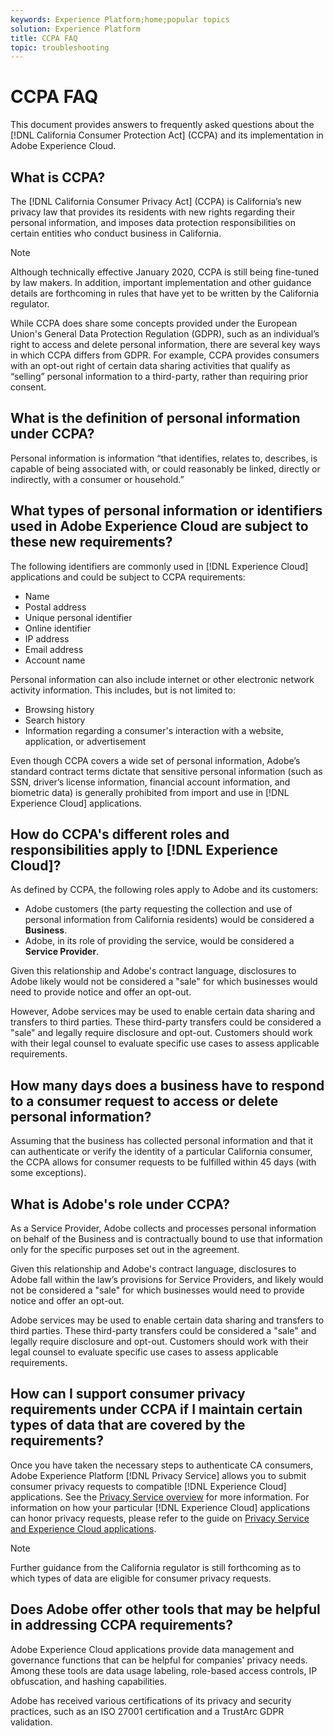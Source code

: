 ```yaml
---
keywords: Experience Platform;home;popular topics
solution: Experience Platform
title: CCPA FAQ
topic: troubleshooting
---
```


# CCPA FAQ

This document provides answers to frequently asked questions about the [!DNL California Consumer Protection Act] (CCPA) and its implementation in Adobe Experience Cloud.

## What is CCPA?

The [!DNL California Consumer Privacy Act] (CCPA) is California’s new privacy law that provides its residents with new rights regarding their personal information, and imposes data protection responsibilities on certain entities who conduct business in California.

>[!NOTE]
>
>Although technically effective January 2020, CCPA is still being fine-tuned by law makers. In addition, important implementation and other guidance details are forthcoming in rules that have yet to be written by the California regulator.   

While CCPA does share some concepts provided under the European Union's General Data Protection Regulation (GDPR), such as an individual’s right to access and delete personal information, there are several key ways in which CCPA differs from GDPR. For example, CCPA provides consumers with an opt-out right of certain data sharing activities that qualify as “selling” personal information to a third-party, rather than requiring prior consent.      

## What is the definition of personal information under CCPA?

Personal information is information “that identifies, relates to, describes, is capable of being associated with, or could reasonably be linked, directly or indirectly, with a consumer or household.”  

## What types of personal information or identifiers used in Adobe Experience Cloud are subject to these new requirements?

The following identifiers are commonly used in [!DNL Experience Cloud] applications and could be subject to CCPA requirements:

- Name
- Postal address
- Unique personal identifier
- Online identifier
- IP address
- Email address
- Account name

Personal information can also include internet or other electronic network activity information. This includes, but is not limited to:

- Browsing history
- Search history
- Information regarding a consumer's interaction with a website, application, or advertisement

Even though CCPA covers a wide set of personal information, Adobe’s standard contract terms dictate that sensitive personal information (such as SSN, driver’s license information, financial account information, and biometric data) is generally prohibited from import and use in [!DNL Experience Cloud] applications.  

## How do CCPA's different roles and responsibilities apply to [!DNL Experience Cloud]?

As defined by CCPA, the following roles apply to Adobe and its customers:

- Adobe customers (the party requesting the collection and use of personal information from California residents) would be considered a **Business**.  
- Adobe, in its role of providing the service, would be considered a **Service Provider**.    

Given this relationship and Adobe's contract language, disclosures to Adobe likely would not be considered a "sale" for which businesses would need to provide notice and offer an opt-out.  

However, Adobe services may be used to enable certain data sharing and transfers to third parties. These third-party transfers could be considered a "sale" and legally require disclosure and opt-out.  Customers should work with their legal counsel to evaluate specific use cases to assess applicable requirements.

## How many days does a business have to respond to a consumer request to access or delete personal information?

Assuming that the business has collected personal information and that it can authenticate or verify the identity of a particular California consumer, the CCPA allows for consumer requests to be fulfilled within 45 days (with some exceptions).   

## What is Adobe's role under CCPA?

As a Service Provider, Adobe collects and processes personal information on behalf of the Business and is contractually bound to use that information only for the specific purposes set out in the agreement.  

Given this relationship and Adobe's contract language, disclosures to Adobe fall within the law’s provisions for Service Providers, and likely would not be considered a "sale" for which businesses would need to provide notice and offer an opt-out.  

Adobe services may be used to enable certain data sharing and transfers to third parties. These third-party transfers could be considered a "sale" and legally require disclosure and opt-out.  Customers should work with their legal counsel to evaluate specific use cases to assess applicable requirements.

## How can I support consumer privacy requirements under CCPA if I maintain certain types of data that are covered by the requirements?

Once you have taken the necessary steps to authenticate CA consumers, Adobe Experience Platform [!DNL Privacy Service] allows you to submit consumer privacy requests to compatible [!DNL Experience Cloud] applications. See the [Privacy Service overview](../home.md) for more information. For information on how your particular [!DNL Experience Cloud] applications can honor privacy requests, please refer to the guide on [Privacy Service and Experience Cloud applications](../experience-cloud-apps.md).

>[!NOTE]
>
>Further guidance from the California regulator is still forthcoming as to which types of data are eligible for consumer privacy requests.

## Does Adobe offer other tools that may be helpful in addressing CCPA requirements?

Adobe Experience Cloud applications provide data management and governance functions that can be helpful for companies' privacy needs. Among these tools are data usage labeling, role-based access controls, IP obfuscation, and hashing capabilities.

Adobe has received various certifications of its privacy and security practices, such as an ISO 27001 certification and a TrustArc GDPR validation.  